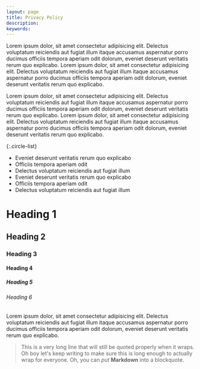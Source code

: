 ```yaml
---
layout: page
title: Privacy Policy
description:
keywords: 
---
```



Lorem ipsum dolor, sit amet consectetur adipisicing elit. Delectus voluptatum reiciendis aut fugiat illum itaque accusamus aspernatur porro ducimus officiis tempora aperiam odit dolorum, eveniet deserunt veritatis rerum quo explicabo.
Lorem ipsum dolor, sit amet consectetur adipisicing elit. Delectus voluptatum reiciendis aut fugiat illum itaque accusamus aspernatur porro ducimus officiis tempora aperiam odit dolorum, eveniet deserunt veritatis rerum quo explicabo.

Lorem ipsum dolor, sit amet consectetur adipisicing elit. Delectus voluptatum reiciendis aut fugiat illum itaque accusamus aspernatur porro ducimus officiis tempora aperiam odit dolorum, eveniet deserunt veritatis rerum quo explicabo.
Lorem ipsum dolor, sit amet consectetur adipisicing elit. Delectus voluptatum reiciendis aut fugiat illum itaque accusamus aspernatur porro ducimus officiis tempora aperiam odit dolorum, eveniet deserunt veritatis rerum quo explicabo.

{:.circle-list}
* Eveniet deserunt veritatis rerum quo explicabo
* Officiis tempora aperiam odit
* Delectus voluptatum reiciendis aut fugiat illum
* Eveniet deserunt veritatis rerum quo explicabo
* Officiis tempora aperiam odit
* Delectus voluptatum reiciendis aut fugiat illum

# Heading 1
## Heading 2
### Heading 3
#### Heading 4
##### Heading 5
###### Heading 6

Lorem ipsum dolor, sit amet consectetur adipisicing elit. Delectus voluptatum reiciendis aut fugiat illum itaque accusamus aspernatur porro ducimus officiis tempora aperiam odit dolorum, eveniet deserunt veritatis rerum quo explicabo.

> This is a very long line that will still be quoted properly when it wraps. Oh boy let's keep writing to make sure this is long enough to actually wrap for everyone. Oh, you can *put* **Markdown** into a blockquote. 
